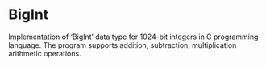 # BigInt
Implementation of ‘BigInt’ data type for 1024-bit integers in C programming language. The program supports addition, subtraction, multiplication arithmetic operations.
